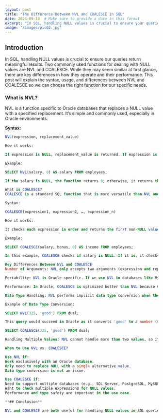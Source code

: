 ```yaml
---
layout: post
title: "The Difference Between NVL and COALESCE in SQL"
date: 2024-09-18  # Make sure to provide a date in this format
excerpt: "In SQL, handling NULL values is crucial to ensure your queries return meaningful results. Two commonly used functions for dealing with NULL values are NVL and COALESCE. While they may seem similar at first glance, there are key differences in how they operate and their performance. This post will explain the syntax, usage, and differences between NVL and COALESCE so you can choose the right function for your specific needs."
image: "/images/pic02.jpg"
---
```


## Introduction

In SQL, handling NULL values is crucial to ensure our queries return meaningful results. Two commonly used functions for dealing with NULL values are NVL and COALESCE. While they may seem similar at first glance, there are key differences in how they operate and their performance. This post will explain the syntax, usage, and differences between NVL and COALESCE so we can choose the right function for our specific needs.

### What is NVL?

NVL is a function specific to Oracle databases that replaces a NULL value with a specified replacement. It’s simple and commonly used, especially in Oracle environments.

**Syntax:**

```sql
NVL(expression, replacement_value)

How it works:

If expression is NULL, replacement_value is returned. If expression is not NULL, its value is returned.

Example:

SELECT NVL(salary, 0) AS salary FROM employees;

If the salary is NULL, the function returns 0; otherwise, it returns the actual salary.

What is COALESCE?
COALESCE is a standard SQL function that is more versatile than NVL and can be used across different database systems (e.g., MySQL, PostgreSQL, SQL Server, Oracle). It returns the first non-NULL expression from a list of expressions.

Syntax:

COALESCE(expression1, expression2, …, expression_n)

How it works:

It checks each expression in order and returns the first non-NULL value. If all values are NULL, it returns NULL.

Example:

SELECT COALESCE(salary, bonus, 0) AS income FROM employees;

In this example, COALESCE checks if salary is NULL. If it is, it checks bonus. If both are NULL, it returns 0.

Key Differences Between NVL and COALESCE
Number of Arguments: NVL only accepts two arguments (expression and replacement). COALESCE can accept multiple arguments and checks them in order, returning the first non-NULL value.

Portability: NVL is Oracle-specific. If we use NVL in databases like MySQL or SQL Server, it will not work. COALESCE is part of the SQL standard, making it portable across different database platforms.

Performance: In Oracle, COALESCE is optimized better than NVL because COALESCE is evaluated as a case expression. It short-circuits the evaluation, meaning if it finds a non-NULL value early, it stops checking the rest of the expressions. NVL, on the other hand, always evaluates both arguments, even if the first is not NULL, which can lead to performance overhead if the second argument is expensive to compute.

Data Type Handling: NVL performs implicit data type conversion when the arguments are of different data types. For example, if the first argument is a string and the second is a number, Oracle will attempt to convert the second argument to match the first argument’s data type. COALESCE does not perform implicit data type conversion. All arguments must be of compatible types, or it will return a data type error.

Example of Data Type Conversion:

SELECT NVL(325, 'good') FROM dual;

This query would succeed in Oracle as it converts 'good' to a number (0). However, the following COALESCE query would fail:

SELECT COALESCE(325, 'good') FROM dual;

Handling Multiple Values: NVL cannot handle more than two values, so it is less flexible. COALESCE allows multiple values, which can simplify the logic when dealing with multiple fallback options.

When to Use NVL vs. COALESCE?

Use NVL if:
Work exclusively with an Oracle database.
Only need to replace NULL with a single alternative value.
Data type conversion is not an issue.

Use COALESCE if:
Need to support multiple databases (e.g., SQL Server, PostgreSQL, MySQL).
Want to check multiple expressions for NULL values.
Performance and type safety are important in the use case.

**## Conclusion**

NVL and COALESCE are both useful for handling NULL values in SQL queries, but they differ in functionality, performance, and portability. For Oracle-only applications with simple two-argument replacements, NVL can be a convenient choice. However, COALESCE is more versatile, supports multiple database platforms, and handles multiple expressions, making it a better choice for more complex or cross-platform use cases. By understanding the differences between these two functions, we can write more efficient and portable SQL queries that handle NULL values effectively.


